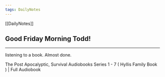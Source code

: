 ```yaml
---
tags: DailyNotes
---
```


[[DailyNotes]]

## Good  Friday  Morning Todd!

----

listening to a book. Almost done.

The Post Apocalyptic, Survival Audiobooks Series 1 - 7 ( Hyllis Family Book ) | Full Audiobook
